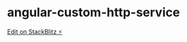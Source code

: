 # angular-custom-http-service

[Edit on StackBlitz ⚡️](https://stackblitz.com/edit/angular-custom-http-service)
